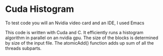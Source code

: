 # Cuda Histogram

To test code you will an Nvidia video card and an IDE, I used Emacs

This code is written with Cuda and C. It efficiently runs a histogram algorithm in parallel on an nvidia gpu.
The size of the blocks is determined by size of the input file. The atomicAdd() function adds up sum of all the threads subparts.
